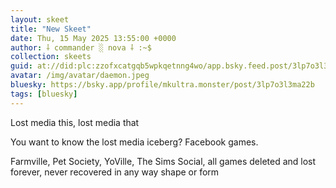 ```yaml
---
layout: skeet
title: "New Skeet"
date: Thu, 15 May 2025 13:55:00 +0000
author: ⸸ commander ░ nova ⸸ :~$
collection: skeets
guid: at://did:plc:zzofxcatgqb5wpkqetnng4wo/app.bsky.feed.post/3lp7o3l3ma22b
avatar: /img/avatar/daemon.jpeg
bluesky: https://bsky.app/profile/mkultra.monster/post/3lp7o3l3ma22b
tags: [bluesky]
---
```


Lost media this, lost media that

You want to know the lost media iceberg? Facebook games.

Farmville, Pet Society, YoVille, The Sims Social, all games deleted and lost forever, never recovered in any way shape or form
